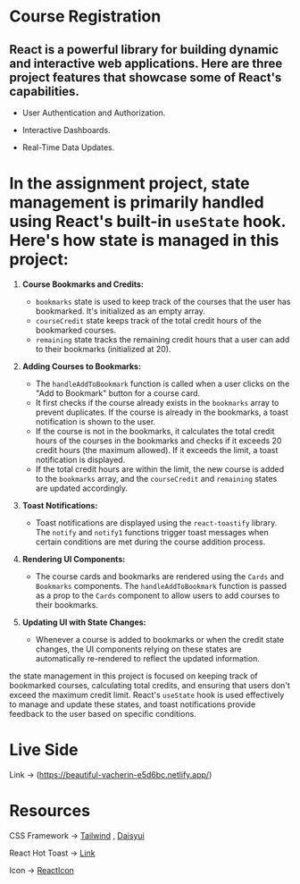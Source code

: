  # Course Registration

 <h2>React is a powerful library for building dynamic and interactive web applications. Here are three project features that showcase some of React's capabilities.</h2>
 
- User Authentication and Authorization.

- Interactive Dashboards.
  
- Real-Time Data Updates.

# In the assignment project, state management is primarily handled using React's built-in `useState` hook. Here's how state is managed in this project:

1. **Course Bookmarks and Credits:**
   - `bookmarks` state is used to keep track of the courses that the user has bookmarked. It's initialized as an empty array.
   - `courseCredit` state keeps track of the total credit hours of the bookmarked courses.
   - `remaining` state tracks the remaining credit hours that a user can add to their bookmarks (initialized at 20).

2. **Adding Courses to Bookmarks:**
   - The `handleAddToBookmark` function is called when a user clicks on the "Add to Bookmark" button for a course card.
   - It first checks if the course already exists in the `bookmarks` array to prevent duplicates. If the course is already in the bookmarks, a toast notification is shown to the user.
   - If the course is not in the bookmarks, it calculates the total credit hours of the courses in the bookmarks and checks if it exceeds 20 credit hours (the maximum allowed). If it exceeds the limit, a toast notification is displayed.
   - If the total credit hours are within the limit, the new course is added to the `bookmarks` array, and the `courseCredit` and `remaining` states are updated accordingly.

3. **Toast Notifications:**
   - Toast notifications are displayed using the `react-toastify` library. The `notify` and `notify1` functions trigger toast messages when certain conditions are met during the course addition process.

4. **Rendering UI Components:**
   - The course cards and bookmarks are rendered using the `Cards` and `Bookmarks` components. The `handleAddToBookmark` function is passed as a prop to the `Cards` component to allow users to add courses to their bookmarks.

5. **Updating UI with State Changes:**
   - Whenever a course is added to bookmarks or when the credit state changes, the UI components relying on these states are automatically re-rendered to reflect the updated information.

the state management in this project is focused on keeping track of bookmarked courses, calculating total credits, and ensuring that users don't exceed the maximum credit limit. React's `useState` hook is used effectively to manage and update these states, and toast notifications provide feedback to the user based on specific conditions.

# <h1> Live Side </h1>
Link -> (https://beautiful-vacherin-e5d6bc.netlify.app/)

# <h1>Resources</h1>

CSS Framework -> [Tailwind](https://tailwindcss.com/) , [Daisyui](https://daisyui.com/)

React Hot Toast -> [Link](https://react-hot-toast.com/docs)

Icon -> [ReactIcon](https://react-icons.github.io/react-icons/search?q=dol)


 

